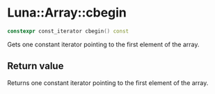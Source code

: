 # Luna::Array::cbegin

```c++
constexpr const_iterator cbegin() const
```

Gets one constant iterator pointing to the first element of the array. 



## Return value
Returns one constant iterator pointing to the first element of the array. 

